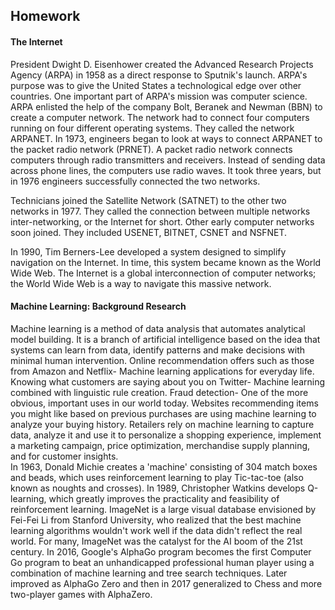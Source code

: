 ## Homework

#### The Internet
President Dwight D. Eisenhower created the Advanced Research Projects Agency (ARPA) in 1958 as a direct response to Sputnik's launch. ARPA's purpose was to give the United States a technological edge over other countries. One important part of ARPA's mission was computer science.
ARPA enlisted the help of the company Bolt, Beranek and Newman (BBN) to create a computer network. The network had to connect four computers running on four different operating systems. They called the network ARPANET.­
In 1973, engineers began to look at ways to connect ARPANET to the packet radio network (PRNET). A packet radio network connects computers through radio transmitters and receivers. Instead of sending data across phone lines, the computers use radio waves. It took three years, but in 1976 engineers successfully connected the two networks.

Technicians joined the Satellite Network (SATNET) to the other two networks in 1977. They called the connection between multiple networks inter-networking, or the Internet for short. Other early computer networks soon joined. They included USENET, BITNET, CSNET and NSFNET.

In 1990, Tim Berners-Lee developed a system designed to simplify navigation on the Internet. In time, this system became known as the World Wide Web. The Internet is a global interconnection of computer networks; the World Wide Web is a way to navigate this massive network.

#### Machine Learning: Background Research

Machine learning is a method of data analysis that automates analytical model building. It is a branch of artificial intelligence based on the idea that systems can learn from data, identify patterns and make decisions with minimal human intervention.
Online recommendation offers such as those from Amazon and Netflix- Machine learning applications for everyday life.
Knowing what customers are saying about you on Twitter- Machine learning combined with linguistic rule creation.
Fraud detection- One of the more obvious, important uses in our world today.
Websites recommending items you might like based on previous purchases are using machine learning to analyze your buying history.  Retailers rely on machine learning to capture data, analyze it and use it to personalize a shopping experience, implement a marketing campaign, price optimization, merchandise supply planning, and for customer insights.   
In 1963, Donald Michie creates a 'machine' consisting of 304 match boxes and beads, which uses reinforcement learning to play Tic-tac-toe (also known as noughts and crosses).
In 1989, Christopher Watkins develops Q-learning, which greatly improves the practicality and feasibility of reinforcement learning.
ImageNet is a large visual database envisioned by Fei-Fei Li from Stanford University, who realized that the best machine learning algorithms wouldn't work well if the data didn't reflect the real world. For many, ImageNet was the catalyst for the AI boom of the 21st century.
In 2016, Google's AlphaGo program becomes the first Computer Go program to beat an unhandicapped professional human player using a combination of machine learning and tree search techniques. Later improved as AlphaGo Zero and then in 2017 generalized to Chess and more two-player games with AlphaZero.
